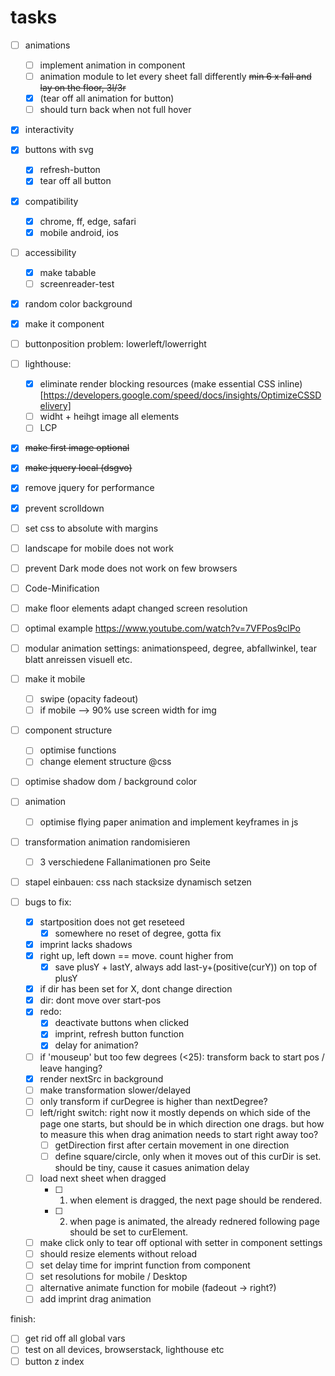 # tasks
- [ ] animations
  - [ ] implement animation in component
  - [ ] animation module to let every sheet fall differently ~~min 6 x fall and lay on the floor, 3l/3r~~
  - [x] (tear off all animation for button)
  - [ ] should turn back when not full hover
- [x] interactivity
- [x] buttons with svg
  - [x] refresh-button
  - [x] tear off all button
- [x] compatibility
  - [x] chrome, ff, edge, safari
  - [x] mobile android, ios
- [ ] accessibility
  - [x] make tabable
  - [ ] screenreader-test
- [x] random color background
- [x] make it component
- [ ] buttonposition problem: lowerleft/lowerright
- [ ] lighthouse:
  - [x] eliminate render blocking resources (make essential CSS inline) [https://developers.google.com/speed/docs/insights/OptimizeCSSDelivery]
  - [ ] widht + heihgt image all elements
  - [ ] LCP
- [x] ~~make first image optional~~
- [x] ~~make jquery local (dsgvo)~~
- [x] remove jquery for performance
- [x] prevent scrolldown
- [ ] set css to absolute with margins
- [ ] landscape for mobile does not work
- [ ] prevent Dark mode does not work on few browsers
- [ ] Code-Minification
- [ ] make floor elements adapt changed screen resolution
- [ ] optimal example https://www.youtube.com/watch?v=7VFPos9clPo
- [ ] modular animation settings: animationspeed, degree, abfallwinkel, tear blatt anreissen visuell etc. 

- [ ] make it mobile
  - [ ] swipe (opacity fadeout)
  - [ ] if mobile --> 90% use screen width for img

- [ ] component structure
  - [ ] optimise functions
  - [ ] change element structure @css

- [ ] optimise shadow dom / background color

- [ ] animation
  - [ ] optimise flying paper animation and implement keyframes in js

- [ ] transformation animation randomisieren
  - [ ] 3 verschiedene Fallanimationen pro Seite

- [ ] stapel einbauen: css nach stacksize dynamisch setzen

- [ ] bugs to fix: 
  - [X] startposition does not get reseteed
    - [X] somewhere no reset of degree, gotta fix
  - [X] imprint lacks shadows
  - [X] right up, left down == move. count higher from 
    - [X] save plusY + lastY, always add last-y+(positive(curY)) on top of plusY 
  - [X] if dir has been set for X, dont change direction
  - [X] dir: dont move over start-pos
  - [X] redo: 
    - [X] deactivate buttons when clicked
    - [x] imprint, refresh button function
    - [X] delay for animation?
  - [ ] if 'mouseup' but too few degrees (<25): transform back to start pos / leave hanging?
  - [x] render nextSrc in background
  - [ ] make transformation slower/delayed
  - [ ] only transform if curDegree is higher than nextDegree?
  - [ ] left/right switch: right now it mostly depends on which side of the page one starts, but should be in which direction one drags. but how to measure this when drag animation needs to start right away too?
    - [ ] getDirection first after certain movement in one direction
    - [ ] define square/circle, only when it moves out of this curDir is set. should be tiny, cause it casues animation delay 
  - [ ] load next sheet when dragged
    - [ ] 1. when element is dragged, the next page should be rendered.
    - [ ] 2. when page is animated, the already rednered following page should be set to curElement. 
  - [ ] make click only to tear off optional with setter in component settings
  - [ ] should resize elements without reload
  - [ ] set delay time for imprint function from component
  - [ ] set resolutions for mobile / Desktop
  - [ ] alternative animate function for mobile (fadeout -> right?)
  - [ ] add imprint drag animation

finish:
  - [ ] get rid off all global vars
  - [ ] test on all devices, browserstack, lighthouse etc
  - [ ] button z index